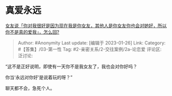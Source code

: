 # 真爱永远
[女友说「你对我很好是因为现在我是你女友，其他人是你女友你也会对她好，所以你不是真的爱我」，怎么回?](https://www.zhihu.com/question/495734671/answer/2860268982)

> Author: #Anonymity
> Last update: [编辑于 2023-01-26]
> Link:
> Category: #【答集】/03-第一性
> Tag: #2-亲密关系/2-交往案例/2a-论恋爱
> 评论区:
> 泛讨论:

“这不是正好说明，即使有一天你不是我女友了，我也会对你好吗？

你当‘永远对你好’是说着玩的呀？”

聊天都不会，急死个人。
